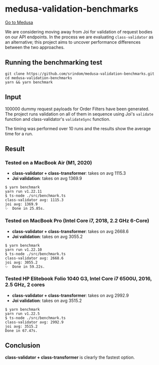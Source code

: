 # medusa-validation-benchmarks

[Go to Medusa](https://github.com/medusajs/medusa)

We are considering moving away from Joi for validation of request bodies on our API endpoints. In the process we are evaluating `class-validator` as an alternative; this project aims to uncover performance differences between the two approaches.

## Running the benchmarking test
```
git clone https://github.com/srindom/medusa-validation-benchmarks.git
cd medusa-validation-benchmarks
yarn && yarn benchmark
```

## Input

100000 dummy request payloads for Order Filters have been generated. The project runs validation on all of them in sequence using Joi's `validate` function and class-validator's `validateSync` function.

The timing was performed over 10 runs and the results show the average time for a run.

## Result

### Tested on a MacBook Air (M1, 2020)

- **class-validator + class-transformer**: takes on avg 1115.3
- **Joi validation**: takes on avg 1369.9

```
$ yarn benchmark
yarn run v1.22.11
$ ts-node ./src/benchmark.ts
class-validator avg: 1115.3
joi avg: 1369.9
✨  Done in 25.85s.
```

### Tested on MacBook Pro (Intel Core i7, 2018, 2.2 GHz 6-Core)

- **class-validator + class-transformer**: takes on avg 2668.6
- **Joi validation**: takes on avg 3055.2

```
$ yarn benchmark
yarn run v1.22.10
$ ts-node ./src/benchmark.ts
class-validator avg: 2668.6
joi avg: 3055.2
✨  Done in 59.22s.
```

### Tested HP Elitebook Folio 1040 G3, Intel Core i7 6500U, 2016, 2.5 GHz, 2 cores

- **class-validator + class-transformer**: takes on avg 2992.9
- **Joi validation**: takes on avg 3515.2

```
$ yarn benchmark
yarn run v1.22.5
$ ts-node ./src/benchmark.ts
class-validator avg: 2992.9
joi avg: 3515.2
Done in 67.47s.
```

## Conclusion

**class-validator + class-transformer** is clearly the fastest option.
